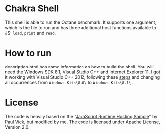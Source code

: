 # Chakra Shell

This shell is able to run the Octane benchmark. It supports one argument, which is the file to run and
has three additional host functions available to JS: `load`, `print` and `read`.

# How to run

description.html has some information on how to build the shell. You will need the Windows SDK 8.1, Visual Studio C++
and Internet Explorer 11. I got it working with Visual Studio C++ 2012, following
these [steps](http://blogs.msdn.com/b/vcblog/archive/2012/03/25/10287354.aspx) and
changing all occurrences from `Windows Kits\8.0\` to `Windows Kits\8.1\` .

# License

The code is heavily based on the "[JavaScript Runtime Hosting Sample](http://code.msdn.microsoft.com/windowsdesktop/JavaScript-Runtime-Hosting-d3a13880)" by Paul Vick, but modified by me. The code is licensed under Apache License, Version 2.0.